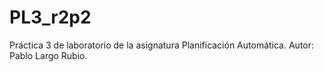 # PL3_r2p2 
Práctica 3 de laboratorio de la asignatura Planificación Automática.
Autor: Pablo Largo Rubio.
